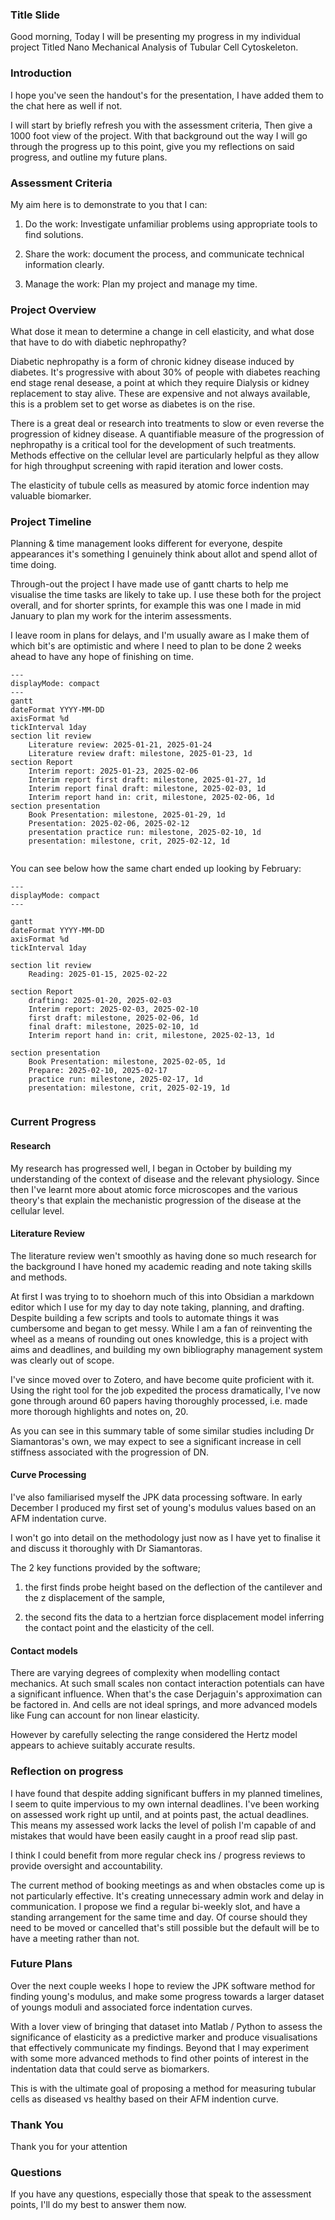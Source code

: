 
### Title Slide
Good morning,
Today I will be presenting my progress in my individual project
Titled
Nano Mechanical Analysis of Tubular Cell Cytoskeleton.

### Introduction
I hope you've seen the handout's for the presentation, I have added them to the chat here as well if not.

I will start by briefly refresh you with the assessment criteria, 
Then give a 1000 foot view of the project.
With that background out the way I will go through the progress up to this point, give you my reflections on said progress, and outline my future plans.

### Assessment Criteria
My aim here is to demonstrate to you that I can:

1. Do the work:
Investigate unfamiliar problems using appropriate tools to find solutions.

2. Share the work:
document the process, and communicate technical information clearly. 

3. Manage the work:
Plan my project and manage my time.

### Project Overview
What dose it mean to determine a change in cell elasticity, and what dose that have to do with diabetic nephropathy?

Diabetic nephropathy is a form of chronic kidney disease induced by diabetes. 
It's progressive with about 30% of people with diabetes reaching end stage renal desease, a point at which they require Dialysis or kidney replacement to stay alive. These are expensive and not always available, this is a problem set to get worse as diabetes is on the rise. 

There is a great deal or research into treatments to slow or even reverse the progression of kidney disease. A quantifiable measure of the progression of nephropathy is a critical tool for the development of such treatments. Methods effective on the cellular level are particularly helpful as they allow for high throughput screening with rapid iteration and lower costs. 

The elasticity of tubule cells as measured by atomic force indention may valuable biomarker.

### Project Timeline
Planning & time management looks different for everyone, despite appearances it's something I genuinely think about allot and spend allot of time doing. 

Through-out the project I have made use of gantt charts to help me visualise the time tasks are likely to take up.
I use these both for the project overall, and for shorter sprints, for example this was one I made in mid January to plan my work for the interim assessments. 

I leave room in plans for delays, and I'm usually aware as I make them of which bit's are optimistic and where I need to plan to be done 2 weeks ahead to have any hope of finishing on time. 

```mermaid
---
displayMode: compact
---
gantt
dateFormat YYYY-MM-DD
axisFormat %d
tickInterval 1day
section lit review
	Literature review: 2025-01-21, 2025-01-24
	Literature review draft: milestone, 2025-01-23, 1d
section Report
	Interim report: 2025-01-23, 2025-02-06
	Interim report first draft: milestone, 2025-01-27, 1d
	Interim report final draft: milestone, 2025-02-03, 1d
	Interim report hand in: crit, milestone, 2025-02-06, 1d
section presentation
	Book Presentation: milestone, 2025-01-29, 1d
	Presentation: 2025-02-06, 2025-02-12
	presentation practice run: milestone, 2025-02-10, 1d
	presentation: milestone, crit, 2025-02-12, 1d
	
```

You can see below how the same chart ended up looking by February:

```mermaid
---
displayMode: compact
---

gantt
dateFormat YYYY-MM-DD
axisFormat %d
tickInterval 1day

section lit review
	Reading: 2025-01-15, 2025-02-22

section Report
	drafting: 2025-01-20, 2025-02-03
	Interim report: 2025-02-03, 2025-02-10
	first draft: milestone, 2025-02-06, 1d
	final draft: milestone, 2025-02-10, 1d
	Interim report hand in: crit, milestone, 2025-02-13, 1d

section presentation
	Book Presentation: milestone, 2025-02-05, 1d
	Prepare: 2025-02-10, 2025-02-17
	practice run: milestone, 2025-02-17, 1d
	presentation: milestone, crit, 2025-02-19, 1d
	
```

### Current Progress

#### Research
My research has progressed well, I began in October by building my understanding of the context of disease and the relevant physiology. 
Since then I've learnt more about atomic force microscopes and the various theory's that explain the mechanistic progression of the disease at the cellular level. 

#### Literature Review
The literature review wen't smoothly as having done so much research for the background I have honed my academic reading and note taking skills and methods.

At first I was trying to to shoehorn much of this into Obsidian a markdown editor which I use for my day to day note taking, planning, and drafting. Despite building a few scripts and tools to automate things it was cumbersome and began to get messy. 
While I am a fan of reinventing the wheel as a means of rounding out ones knowledge, this is a project with aims and deadlines, and building my own bibliography management system was clearly out of scope. 

I've since moved over to Zotero, and have become quite proficient with it. Using the right tool for the job expedited the process dramatically, I've now gone through around 60 papers having thoroughly processed, i.e. made more thorough highlights and notes on, 20.

As you can see in this summary table of some similar studies including Dr Siamantoras's own, we may expect to see a significant increase in cell stiffness associated with the progression of DN.

#### Curve Processing
I've also familiarised myself the JPK data processing software. In early December I produced my first set of young's modulus values based on an AFM indentation curve. 

I won't go into detail on the methodology just now as I have yet to finalise it and discuss it thoroughly with Dr Siamantoras. 

The 2 key functions provided by the software;
1. the first finds probe height based on the deflection of the cantilever and the z displacement of the sample,

2. the second fits the data to a hertzian force displacement model inferring the contact point and the elasticity of the cell. 

#### Contact models
There are varying degrees of complexity when modelling contact mechanics. 
At such small scales non contact interaction potentials can have a significant influence. When that's the case Derjaguin's approximation can be factored in. 
And cells are not ideal springs, and more advanced models like Fung can account for non linear elasticity. 

However by carefully selecting the range considered the Hertz model appears to achieve suitably accurate results. 

### Reflection on progress

I have found that despite adding significant buffers in my planned timelines, I seem to quite impervious to my own internal deadlines. I've been working on assessed work right up until, and at points past, the actual deadlines. This means my assessed work lacks the level of polish I'm capable of and mistakes that would have been easily caught in a proof read slip past. 

I think I could benefit from more regular check ins / progress reviews to provide oversight and accountability.

The current method of booking meetings as and when obstacles come up is not particularly effective. It's creating unnecessary admin work and delay in communication. I propose we find a regular bi-weekly slot, and have a standing arrangement for the same time and day. Of course should they need to be moved or cancelled that's still possible but the default will be to have a meeting rather than not.

### Future Plans

Over the next couple weeks I hope to review the JPK software method for finding young's modulus, and make some progress towards a larger dataset of youngs moduli and associated force indentation curves.

With a lover view of bringing that dataset into Matlab / Python to assess the significance of elasticity as a predictive marker and produce visualisations that effectively communicate my findings. 
Beyond that I may experiment with some more advanced methods to find other points of interest in the indentation data that could serve as biomarkers.

This is with the ultimate goal of proposing a method for measuring tubular cells as diseased vs healthy based on their AFM indention curve. 

### Thank You
Thank you for your attention

### Questions
If you have any questions, especially those that speak to the assessment points, I'll do my best to answer them now.